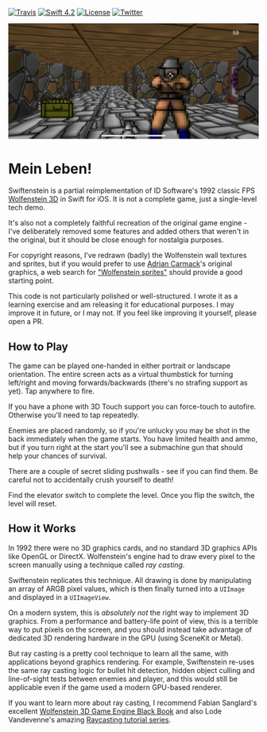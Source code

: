[![Travis](https://travis-ci.org/nicklockwood/Swiftenstein.svg)](https://travis-ci.org/nicklockwood/Swiftenstein)
[![Swift 4.2](https://img.shields.io/badge/swift-4.2-red.svg?style=flat)](https://developer.apple.com/swift)
[![License](https://img.shields.io/badge/license-MIT-lightgrey.svg)](https://opensource.org/licenses/MIT)
[![Twitter](https://img.shields.io/badge/twitter-@nicklockwood-blue.svg)](http://twitter.com/nicklockwood)

![Screenshot](Screenshot.png)

# Mein Leben!

Swiftenstein is a partial reimplementation of ID Software's 1992 classic FPS [Wolfenstein 3D](https://en.wikipedia.org/wiki/Wolfenstein_3D) in Swift for iOS. It is not a complete game, just a single-level tech demo.

It's also not a completely faithful recreation of the original game engine - I've deliberately removed some features and added others that weren't in the original, but it should be close enough for nostalgia purposes.

For copyright reasons, I've redrawn (badly) the Wolfenstein wall textures and sprites, but if you would prefer to use [Adrian Carmack](https://en.wikipedia.org/wiki/Adrian_Carmack)'s original graphics, a web search for ["Wolfenstein sprites"](https://duckduckgo.com/?q=wolfenstein+sprites&t=osx&iar=images&iax=images&ia=images) should provide a good starting point.

This code is not particularly polished or well-structured. I wrote it as a learning exercise and am releasing it for educational purposes. I may improve it in future, or I may not. If you feel like improving it yourself, please open a PR.

## How to Play

The game can be played one-handed in either portrait or landscape orientation. The entire screen acts as a virtual thumbstick for turning left/right and moving forwards/backwards (there's no strafing support as yet). Tap anywhere to fire.

If you have a phone with 3D Touch support you can force-touch to autofire. Otherwise you'll need to tap repeatedly.

Enemies are placed randomly, so if you're unlucky you may be shot in the back immediately when the game starts. You have limited health and ammo, but if you turn right at the start you'll see a submachine gun that should help your chances of survival.

There are a couple of secret sliding pushwalls - see if you can find them. Be careful not to accidentally crush yourself to death!

Find the elevator switch to complete the level. Once you flip the switch, the level will reset.

## How it Works

In 1992 there were no 3D graphics cards, and no standard 3D graphics APIs like OpenGL or DirectX. Wolfenstein's engine had to draw every pixel to the screen manually using a technique called *ray casting*.

Swiftenstein replicates this technique. All drawing is done by manipulating an array of ARGB pixel values, which is then finally turned into a `UIImage` and displayed in a `UIImageView`.

On a modern system, this is *absolutely not* the right way to implement 3D graphics. From a performance and battery-life point of view, this is a terrible way to put pixels on the screen, and you should instead take advantage of dedicated 3D rendering hardware in the GPU (using SceneKit or Metal).

But ray casting is a pretty cool technique to learn all the same, with applications beyond graphics rendering. For example, Swiftenstein re-uses the same ray casting logic for bullet hit detection, hidden object culling and line-of-sight tests between enemies and player, and this would still be applicable even if the game used a modern GPU-based renderer.

If you want to learn more about ray casting, I recommend Fabian Sanglard's excellent [Wolfenstein 3D Game Engine Black Book](https://www.amazon.co.uk/gp/product/1727646703/ref=as_li_tl?ie=UTF8&camp=1634&creative=6738&creativeASIN=1727646703&linkCode=as2&tag=charcoaldesig-21&linkId=aab5d43499c96f7417b7aa0a7b3e587d) and also Lode Vandevenne's amazing [Raycasting tutorial series](https://lodev.org/cgtutor/raycasting.html).
